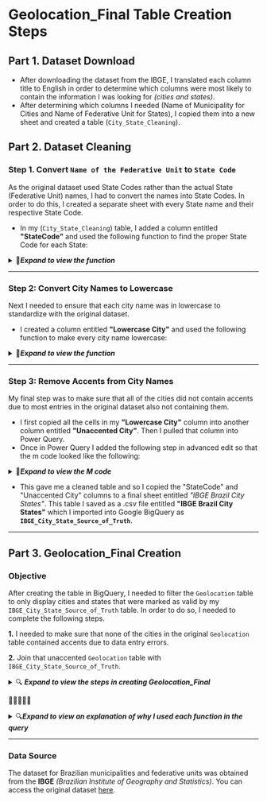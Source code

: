 # Geolocation_Final Table Creation Steps

## Part 1. Dataset Download

 - After downloading the dataset from the IBGE, I translated each column title to English in order to determine which columns were most likely to contain the information I was looking for *(cities and states)*.
 - After determining which columns I needed (Name of Municipality for Cities and Name of Federative Unit for States), I copied them into a new sheet and created a table (`City_State_Cleaning`).

## Part 2. Dataset Cleaning
### Step 1. Convert `Name of the Federative Unit` to `State Code`
As the original dataset used State Codes rather than the actual State (Federative Unit) names, I had to convert the names into State Codes. In order to do this, I created a separate sheet with every State name and their respective State Code.
  - In my (`City_State_Cleaning`) table, I added a column entitled **"StateCode"** and used the following function to find the proper State Code for each State:

<details>
 <summary>📂<b><i>Expand to view the function</i></b></summary>

 ```
 =XLOOKUP([@[Name of the Federative Unit]], StateCodes!A:A, StateCodes!B:B, "Not Found")
 ```    
Where:
- `Name of the Federative Unit` refers to the column containing each state name.
- `StateCodes!` tells the XLOOKUP function to specifically look at columns in a different sheet entitled "StateCodes".
</details>

---

### Step 2: Convert City Names to Lowercase
Next I needed to ensure that each city name was in lowercase to standardize with the original dataset.
  - I created a column entitled **"Lowercase City"** and used the following function to make every city name lowercase:

<details>
 <summary>📂<b><i>Expand to view the function</i></b></summary>
 
```
=LOWER([@[Name of Municipality(City)]])
```
Where:
  - `LOWER` is the function name that will return whatever value selected in lowercase.
  - `Name of Municipality(City)` refers to the column containing the city names
</details>

---

### Step 3: Remove Accents from City Names

My final step was to make sure that all of the cities did not contain accents due to most entries in the original dataset also not containing them.
  - I first copied all the cells in my **"Lowercase City"** column into another column entitled **"Unaccented City"**. Then I pulled that column into Power Query.
  - Once in Power Query I added the following step in advanced edit so that the m code looked like the following:

 <details>
 <summary>📂<b><i>Expand to view the M code</i></b></summary>
  
 ```m
/*
  This long line of code basically just replaces all accents with their unaccented counterparts one by one
  while also ensuring any uppercase variants become lowercase as well.
*/

let
  #"Remove Accents" = Table.TransformColumns(
  #"Changed Type",
    {{"Unaccented City", each 
       Text.Replace(Text.Replace(Text.Replace(Text.Replace(Text.Replace(
       Text.Replace(Text.Replace(Text.Replace(Text.Replace(Text.Replace(
       Text.Replace(Text.Replace(Text.Replace(Text.Replace(Text.Replace(
       Text.Replace(Text.Replace(Text.Replace(Text.Replace(Text.Replace(
       Text.Replace(Text.Replace(Text.Replace(Text.Replace(Text.Replace(Text.Lower(_), "á", "a"), "à", "a"), 
       "â", "a"), "ä", "a"), "ã", "a"), "å", "a"), 
       "é", "e"), "è", "e"), "ê", "e"), "ë", "e"),
       "í", "i"), "ì", "i"), "î", "i"), "ï", "i"), 
       "ó", "o"), "ò", "o"), "ô", "o"), "ö", "o"), "õ", "o"), 
       "ú", "u"), "ù", "u"), "û", "u"), "ü", "u"), 
       "ñ", "n"), "ç", "c")}}
  )
 in
  #"Remove Accents"
```

</details>

    
- This gave me a cleaned table and so I copied the "StateCode" and "Unaccented City" columns to a final sheet entitled *"IBGE Brazil City States"*. This table I saved as a .csv file entitled **"IBGE Brazil City States"** which I imported into Google BigQuery as **`IBGE_City_State_Source_of_Truth`**.
---

## Part 3. Geolocation_Final Creation

### Objective

After creating the table in BigQuery, I needed to filter the `Geolocation` table to only display cities and states that were marked as valid by my `IBGE_City_State_Source_of_Truth` table. In order to do so, I needed to complete the following steps.
 
 **1.** I needed to make sure that none of the cities in the original `Geolocation` table contained accents due to data entry errors.
 
 **2.** Join that unaccented `Geolocation` table with `IBGE_City_State_Source_of_Truth`. 

<details>
<summary>🔍 <b><i>Expand to view the steps in creating Geolocation_Final</i></b> </summary>

### Step 1: Creating `Geolocation_Unaccented`
- I wrote the following query in order to create a new table of geolocations that ensured all cities were unaccented:

 <details>
   <summary>📂<b><i>Expand to view the query</i></b></summary>

```sql
   /*
    This query creates a new table called Gelocation_Unaccented where all the cities from the original table are unaccented.
    LOWER(...) converts all the city names to lowercase for consistent comparison. REGEXP_REPLACE(...) replaces all the accented characters with their unaccented versions.
    The original geolocation_city column is retained as well for reference.
    */
     CREATE OR REPLACE TABLE `iconic-fountain-435918-q3.Target_Ecommerce_Sales_2016_2018.Geolocation_Unaccented` AS
    SELECT
    geolocation_state,
    LOWER(
        REGEXP_REPLACE(
                    REGEXP_REPLACE(
                        REGEXP_REPLACE(
                            REGEXP_REPLACE(
                                REGEXP_REPLACE(
                                    REGEXP_REPLACE(
                                        REGEXP_REPLACE(
                                            REGEXP_REPLACE(
                                                REGEXP_REPLACE(
                                                    REGEXP_REPLACE(
                                                        REGEXP_REPLACE(
                                                            REGEXP_REPLACE(
                                                                REGEXP_REPLACE(
                                                                    REGEXP_REPLACE(
                                                                        geolocation_city,
                                                                        r"[ÁÀÂÄÃ]", "A"),
                                                                    r"[áàâäã]", "a"),
                                                                r"[ÉÈÊË]", "E"),
                                                            r"[éèêë]", "e"),
                                                        r"[ÍÌÎÏ]", "I"),
                                                    r"[íìîï]", "i"),
                                                r"[ÓÒÔÖÕ]", "O"),
                                            r"[óòôöõ]", "o"),
                                        r"[ÚÙÛÜ]", "U"),
                                    r"[úùûü]", "u"),
                                r"Ñ", "N"),
                            r"ñ", "n"),
                        r"Ç", "C"),
                    r"ç", "c")
            )
     AS geolocation_city_unaccented,
    geolocation_city AS original_geolocation_city  -- Retain the original column for reference
    FROM
    `iconic-fountain-435918-q3.Target_Ecommerce_Sales_2016_2018.Geolocation`
```
 </details>

### Step 2: Creating `Geolocation_Final` with a RIGHT JOIN

- Once `Geolocation_Unaccented` was created, I proceed to create the `Geolocation_Final` table using a `RIGHT JOIN` to ensure all city-state combinations from `IBGE_City_State_Source_of_Truth` were included, even if they did not have a match in `Geolocation_Unaccented`.

 <details>
 <summary>📂<b><i>Expand to view the query</b></i></summary>

```sql
    /* 
    1.The COALESCE function is used to select values from Geolocation_Unaccented if it's present or default to values from IBGE_City_State_Source_of_Truth.
    This approach helps to fill in missing entries from the Geolocation_Unaccented table with data from the source of truth table.
    2. The RIGHT JOIN is used to include all rows from the IBGE_City_State_Source_of_Truth table, even when there aren't matches in Geolocation_Unaccented.
    */ 
    -- Create a comprehensive Geolocations_Final table using RIGHT JOIN to ensure all IBGE entries appear
     CREATE OR REPLACE TABLE iconic-fountain-435918-q3.Target_Ecommerce_Sales_2016_2018.Geolocation_Final AS
     SELECT DISTINCT
         COALESCE(geo.geolocation_city_unaccented, truth.city) AS city,
         COALESCE(geo.geolocation_state, truth.StateCode) AS state
     FROM     
         iconic-fountain-435918-q3.Target_Ecommerce_Sales_2016_2018.Geolocation_Unaccented AS geo
     RIGHT JOIN  
         iconic-fountain-435918-q3.Target_Ecommerce_Sales_2016_2018.IBGE_City_State_Source_of_Truth AS truth
     ON 
         truth.city = geo.geolocation_city_unaccented AND truth.StateCode = geo.geolocation_state;
```
 </details>

</details>

🎯🎯🎯🎯🎯

<details>
<summary>🔍<b><i>Expand to view an explanation of why I used each function in the query</i></b></summary>


### **3A. Why RIGHT JOIN?**
   - I noticed that when using an `INNER JOIN` to create the final table and selecting `DISTINCT` cities that were unaccented, I would get less customer_ids than if I used a `RIGHT JOIN` from the `IBGE_City_State_Source_of_Truth` table. Specifically from **(98,715)** to **(98,709)**, a loss of **6** IDs. 

**1.** **Using `Geolocation_Comparison` to Identify Missing Matches**
 - To identify the cause of these removed IDs, I created a `Geolocation_Comparison` table using a `RIGHT JOIN` and retained accents to control for any potential changes introduced by removing them. The purpose of the `RIGHT JOIN` was to ensure that all city-state combinations from the source of truth table would appear, regardless of whether there was a matching entry in the Geolocation table.

 <details>
  <summary>📂<b><i>Expand to view the query</i></b></summary>
```sql
      CREATE OR REPLACE TABLE iconic-fountain-435918-q3.Target_Ecommerce_Sales_2016_2018.Geolocation_Comparison AS 
      SELECT DISTINCT
        truth.City AS City,
        truth.StateCode AS Statecode
      FROM 
        `iconic-fountain-435918-q3.Target_Ecommerce_Sales_2016_2018.Geolocation` AS geo
      RIGHT JOIN 
        `iconic-fountain-435918-q3.Target_Ecommerce_Sales_2016_2018.IBGE_City_State_Source_of_Truth` AS truth
      ON
        geo.geolocation_city = truth.city AND geo.geolocation_state = truth.StateCode
```  
 </details>


**2.** **Direct Comparison with Geolocation_Final** 
 - This table (`Geolocation_Comparison`) was used to directly compare with a filtered version, specifically `Geolocation_Final_Original`. The `INNER JOIN` in `Geolocations_Final` pulls only cities and states that have a match between the two tables. Additionally, accents were not removed to confirm that any discrepancies were due solely to the difference between an `INNER JOIN` and a `RIGHT JOIN`, rather than any potential issues introduced by `Geolocation_Unccented`.  

 <details>
  <summary>📂<b><i>Expand to view the query</i></b></summary>
  
```sql
       CREATE OR REPLACE TABLE iconic-fountain-435918-q3.Target_Ecommerce_Sales_2016_2018.Geolocation_Final_Original AS 
       SELECT DISTINCT
         truth.City AS City,
         truth.StateCode AS Statecode
       FROM 
         `iconic-fountain-435918-q3.Target_Ecommerce_Sales_2016_2018.Geolocation` AS geo
       INNER JOIN 
         `iconic-fountain-435918-q3.Target_Ecommerce_Sales_2016_2018.IBGE_City_State_Source_of_Truth` AS truth
       ON
         geo.geolocation_city = truth.city AND geo.geolocation_state = truth.StateCode
```  
 </details>



With these two versions of Geolocation tables, I could compare my customer tables to investigate why `INNER JOIN` was leading to fewer IDs. [Click here to read the steps taken in the `Customers_Final` folder](../Customers_Final/steps.md#3-comparison-of-customer-tables)

 
 - *After running my comparison, I discovered that six cities in `Customer` were either misspelled or missing entirely from `Geolocation`. Using an INNER JOIN would only include cities present in both `Geolocation` and `IBGE_City_State_Source_of_Truth`. Therefore, to ensure these six cities were included, a `RIGHT JOIN` on `IBGE_City_State_Source_of_Truth` was the best choice, as it retains all entries from that table, regardless of their presence in `Geolocation`.*


### **3B. Why COALESCE?**
 - The purpose of the `COALESCE` function is to select values from `Geolocation_Unaccented` when present, or to default to values from `IBGE_City_State_Source_of_Truth` when they are missing. This approach handles cases like `"Sambaiba, MA"` by filling gaps in `Geolocation_Unaccented` with the authoritative data from the IBGE table.

</details>

---        

### Data Source

The dataset for Brazilian municipalities and federative units was obtained from the **IBGE** *(Brazilian Institute of Geography and Statistics)*. You can access the original dataset [here](https://www.ibge.gov.br/geociencias/organizacao-do-territorio/estrutura-territorial/23701-divisao-territorial-brasileira.html?=&t=downloads).

    
     
